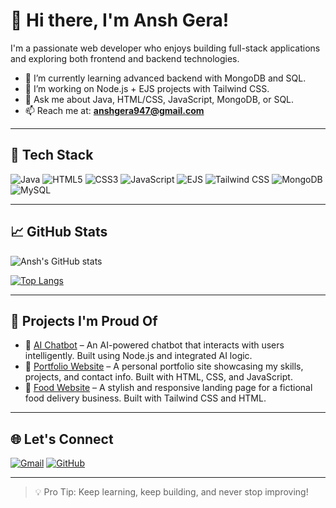 # 👋 Hi there, I'm Ansh Gera!

I'm a passionate web developer who enjoys building full-stack applications and exploring both frontend and backend technologies.

- 🌱 I’m currently learning advanced backend with MongoDB and SQL.
- 🔭 I’m working on Node.js + EJS projects with Tailwind CSS.
- 💬 Ask me about Java, HTML/CSS, JavaScript, MongoDB, or SQL.
- 📫 Reach me at: **anshgera947@gmail.com**

---

## 🧰 Tech Stack

![Java](https://img.shields.io/badge/-Java-333333?style=flat&logo=java)
![HTML5](https://img.shields.io/badge/-HTML5-333333?style=flat&logo=html5)
![CSS3](https://img.shields.io/badge/-CSS3-333333?style=flat&logo=css3)
![JavaScript](https://img.shields.io/badge/-JavaScript-333333?style=flat&logo=javascript)
![EJS](https://img.shields.io/badge/-EJS-333333?style=flat&logo=ejs)
![Tailwind CSS](https://img.shields.io/badge/-TailwindCSS-333333?style=flat&logo=tailwind-css)
![MongoDB](https://img.shields.io/badge/-MongoDB-333333?style=flat&logo=mongodb)
![MySQL](https://img.shields.io/badge/-MySQL-333333?style=flat&logo=mysql)

---

## 📈 GitHub Stats

![Ansh's GitHub stats](https://github-readme-stats.vercel.app/api?username=anshgera28&show_icons=true&theme=radical)

[![Top Langs](https://github-readme-stats.vercel.app/api/top-langs/?username=anshgera28&layout=compact&theme=radical)](https://github.com/anuraghazra/github-readme-stats)

---

## 🚀 Projects I'm Proud Of

- 🔗 [AI Chatbot](https://github.com/anshgera28/Aichatbot) – An AI-powered chatbot that interacts with users intelligently. Built using Node.js and integrated AI logic.
- 🔗 [Portfolio Website](https://github.com/anshgera28/portfolio-website) – A personal portfolio site showcasing my skills, projects, and contact info. Built with HTML, CSS, and JavaScript.
- 🔗 [Food Website](https://github.com/anshgera28/food-website) – A stylish and responsive landing page for a fictional food delivery business. Built with Tailwind CSS and HTML.

---

## 🌐 Let's Connect

[![Gmail](https://img.shields.io/badge/-Gmail-D14836?style=flat&logo=gmail&logoColor=white)](mailto:anshgera947@gmail.com)
[![GitHub](https://img.shields.io/badge/-GitHub-181717?style=flat&logo=github&logoColor=white)](https://github.com/anshgera28)

---

> 💡 Pro Tip: Keep learning, keep building, and never stop improving!
